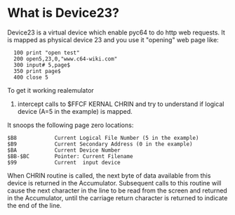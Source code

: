 # What is Device23?

Device23 is a virtual device which enable pyc64 to do http web requests.
It is mapped as physical device 23 and you use it "opening" web page like:

```basic
  100 print "open test"
  200 open5,23,0,"www.c64-wiki.com"
  300 input# 5,page$
  350 print page$
  400 close 5
```





To get it working realemulator 



1. intercept calls to $FFCF KERNAL CHRIN 
and try to understand if logical device (A=5 in the example) is mapped. 

It snoops the following page zero locations:

    $B8            Current Logical File Number (5 in the example)
    $B9            Current Secondary Address (0 in the example)
    $BA            Current Device Number
    $BB-$BC        Pointer: Current Filename
    $99            Current  input device
    
When CHRIN routine is called, the next byte of data available from this
device is returned in the Accumulator.
Subsequent calls to this routine will cause the next character in the
line to be read from the screen and returned in the Accumulator, until
the carriage return character is returned to indicate the end of the
line. 


